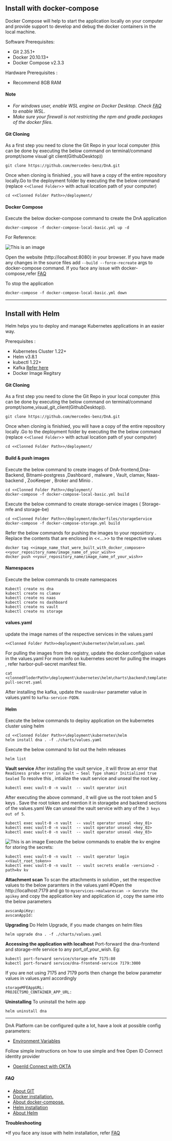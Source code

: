 ## **Install with docker-compose**

Docker Compose will help to start the application locally on your computer and provide support to develop and debug the docker containers in the local machine.

Software Prerequisites:

* Git 2.35.1+
* Docker 20.10.13+
* Docker Compose v2.3.3

Hardware Prerequisites :

* Recommend 8GB RAM
  
#### **Note**
  
  * *For windows user, enable WSL engine on Docker Desktop. Check [FAQ](./FAQ.md) to enable WSL*.
  * *Make sure your firewall is not restricting the npm and gradle packages of the docker files*.

#### **Git Cloning** 

As a first step you need to clone the Git Repo in your local computer (this can be done by executing the below command on terminal/command prompt/some visual git client(GithubDesktop))
```
git clone https://github.com/mercedes-benz/DnA.git
```
Once when cloning is finishied , you will have a copy of the entire repository locally.Go to the deployment folder by executing the the below command (replace <`<Cloned Folder>`> with actual location path of your computer)
```
cd <<Clonned Folder Path>>/deployment/
```
#### **Docker Compose**
Execute the below docker-compose command to create the DnA application
```
docker-compose -f docker-compose-local-basic.yml up -d
```
For Reference:

![This is an image](./images/Docker-compose-sucess.png)

Open the website (http://localhost:8080) in your browser. If you have made any changes in the source files add `--build --force-recreate` args to docker-compose command. If you face any issue with docker-compose,refer [FAQ](./FAQ.md)

To stop the application
```
docker-compose -f docker-compose-local-basic.yml down
```
-------------------------------------------------------------------------------------------------------
## **Install with Helm**

Helm helps you to deploy and manage Kubernetes applications in an easier way.

Prerequisites :

* Kubernetes Cluster 1.22+
* Helm v3.8.1
* kubectl 1.22+
* Kafka [Refer here](https://github.com/apache/kafka)
* Docker Image Regitsry

#### **Git Cloning** 

As a first step you need to clone the Git Repo in your local computer (this can be done by executing the below command on terminal/command prompt/some_visual_git_client(GithubDesktop)).

```
git clone https://github.com/mercedes-benz/DnA.git
```
Once when cloning is finishied, you will have a copy of the entire repository locally .Go to the deployment folder by executing the the below command  (replace <`<Cloned Folder>`> with actual location path of your computer)
```
cd <<Clonned Folder Path>>/deployment/
```
#### **Build & push images**

Execute the below command to create images of DnA-frontend,Dna-Backend, Bitnami-postgress ,Dashboard , malware , Vault, clamav, Naas-backend , ZooKeeper , Broker and Minio .
```
cd <<Clonned Folder Path>>/deployment/
docker-compose -f docker-compose-local-basic.yml build
```
Execute the below command to create storage-service images ( Storage-mfe and storage-be)
```
cd <<Clonned Folder Path>>/deployment/dockerfiles/storageService
docker-compose -f docker-compose-storage.yml build  
```
Refer the below commands for pushing the images to your reposirtory . Replace the contents that are enclosed in <<...>> to the respective values  
```
docker tag <<image_name_that_were_built_with_docker_compose>> <<your_repository_name/image_name_of_your_wish>>
docker push <<your_repository_name/image_name_of_your_wish>>
```
#### **Namespaces**

Execute the below commands to create namespaces
```
Kubectl create ns dna
kubectl create ns clamav
kubectl create ns naas
kubectl create ns dashboard
kubectl create ns vault
kubectl create ns storage
```
#### **values.yaml**

update the image names of the respective services in the values.yaml
```
<<Clonned Folder Path>>deployment\kubernetes\helm\values.yaml
```
For pulling the images from the registry, update the docker.configjson value in the values.yaml
For more info on kubernetes secret for pulling the images , refer harbor-pull-secret manifest file.
  ```
  cat <clonnedFloderPath>\deployment\kubernetes\helm\charts\backend\templates\secrets\harbor-pull-secret.yaml
  ```
After installing the kafka, update the `naasBroker` parameter value in values.yaml to `kafka-service-FQDN`.

#### **Helm**
Execute the below commands to deploy application on the kubernetes cluster using helm
```
cd <<Clonned Folder Path>>\deployment\kubernetes\helm
helm install dna . -f ./charts/values.yaml
```
Execute the below command to list out the helm releases
```
helm list
```
**Vault service**
After installing the vault service , it will throw an error that `Readiness probe error in vault – Seal Type shamir Initialized true Sealed`
To resolve this , intialize the vault service and unseal the root key .
```
kubectl exec vault-0 -n vault  -- vault operator init
```
After executing the above command , it will give us the root token and 5 keys . Save the root token and mention it in storagebe and backend sections of the values.yaml
We can unseal the vault service with any of the `3 keys out of 5`.
```
kubectl exec vault-0 -n vault  -- vault operator unseal <key_01>
kubectl exec vault-0 -n vault  -- vault operator unseal <key_02>
kubectl exec vault-0 -n vault  -- vault operator unseal <key_03>
```
![This is an image](./images/vault-unsealed.PNG)
Execute the below commands to enable the kv engine for storing the secrets:
```
kubectl exec vault-0 -n vault  -- vault operator login <<Vault_root_token>>
kubectl exec vault-0 -n vault  -- vault secrets enable -version=2 -path=kv kv
```
**Attachment scan**
To scan the attachments in solution , set the respective values to the below paramters in the values.yaml
#Open the http://localhost:7179 and go to `myservices->malwarescan -> Genrate the apikey` and copy the application key and application id , copy the same into the below parameters
```
avscanApiKey:   
avscanAppId: 
```
**Upgrading**
Do Helm Upgrade, if you made changes on helm files
```
helm upgrade dna . -f ./charts/values.yaml
```

**Accessing the application with localhost**
Port-forward the dna-frontend and storage-mfe service to any port_of_your_wish.
Eg:
```
kubectl port-forward service/storage-mfe 7175:80
kubectl port-forward service/dna-frontend-service 7179:3000
```
If you are not using 7175 and 7179 ports then change the below parameter values in values.yaml accordingly 
```
storageMFEAppURL:
PROJECTSMO_CONTAINER_APP_URL:
```

**Uninstalling**
To uninstall the helm app

```
helm uninstall dna
```
-------------------------------------------------------------------------------------------------------
DnA Platform can be configured quite a lot, have a look at possible config parameters:

* [Environment Variables](./APP-ENV-CONFIG.md)

Follow simple instructions on how to use simple and free Open ID Connect identity provider

* [OpenId Connect with OKTA](./OPENID-CONNECT.md)
##### FAQ

* [About GIT](https://git-scm.com/doc)
* [Docker installation.](https://docs.docker.com/get-docker/)
* [About docker-compose.](https://docs.docker.com/compose/)
* [Helm installation](https://helm.sh/docs/intro/install/)
* [About Helm](https://helm.sh/docs/)

**Troubleshooting**

*If you face any issue with helm installation, refer [FAQ](./FAQ.md)

